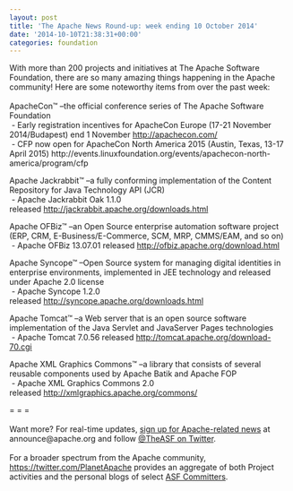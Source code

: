 ```yaml
---
layout: post
title: 'The Apache News Round-up: week ending 10 October 2014'
date: '2014-10-10T21:38:31+00:00'
categories: foundation
---
```

<div>With more than 200 projects and initiatives at The Apache Software Foundation, there are so many amazing things happening in the Apache community! Here are some noteworthy items from over the past week:</div> 
  <div><br /></div> 
  <div>ApacheCon™ –the official conference series of The Apache Software Foundation</div> 
  <div>&nbsp;- Early registration incentives for ApacheCon Europe (17-21 November 2014/Budapest) end 1 November&nbsp;<a href="http://apachecon.com/">http://apachecon.com/</a><br />&nbsp;- CFP now open for ApacheCon North America 2015 (Austin, Texas, 13-17 April 2015) http://events.linuxfoundation.org/events/apachecon-north-america/program/cfp</div> 
  <p>Apache Jackrabbit™ –a fully conforming implementation of the Content Repository for Java Technology API (JCR)<br />&nbsp;- Apache Jackrabbit Oak 1.1.0 released<span class="Apple-tab-span" style="white-space: pre;"> </span><a href="http://jackrabbit.apache.org/downloads.html">http://jackrabbit.apache.org/downloads.html</a></p> 
  <p>Apache OFBiz™ –an Open Source enterprise automation software project (ERP, CRM, E-Business/E-Commerce, SCM, MRP, CMMS/EAM, and so on)<br />&nbsp;- Apache OFBiz 13.07.01 released&nbsp;<a href="http://ofbiz.apache.org/download.html">http://ofbiz.apache.org/download.html</a></p> 
  <p>Apache Syncope™ –Open Source system for managing digital identities in enterprise environments, implemented in JEE technology and released under Apache 2.0 license<br />&nbsp;- Apache Syncope 1.2.0 released<span class="Apple-tab-span" style="white-space: pre;"> </span><span style="white-space: pre-wrap;"><a href="http://syncope.apache.org/downloads.html">http://syncope.apache.org/downloads.html</a></span></p> 
  <p>Apache Tomcat™ –a Web server that is an open source software implementation of the Java Servlet and JavaServer Pages technologies<br />&nbsp;- Apache Tomcat 7.0.56 released<span class="Apple-tab-span" style="white-space: pre;"> </span><a href="http://tomcat.apache.org/download-70.cgi">http://tomcat.apache.org/download-70.cgi</a></p> 
  <p>Apache XML Graphics Commons™ –a library that consists of several reusable components used by Apache Batik and Apache FOP<br />&nbsp;- Apache XML Graphics Commons 2.0 released<span class="Apple-tab-span" style="white-space: pre;"> </span><a href="http://xmlgraphics.apache.org/commons/">http://xmlgraphics.apache.org/commons/</a></p> 
  <div>= = =</div> 
  <div><br /></div> 
  <div>Want more? For real-time updates, <a href="http://www.apache.org/foundation/mailinglists.html#foundation-announce">sign up for Apache-related news</a> at announce@apache.org and follow <a href="https://twitter.com/TheASF">@TheASF on Twitter</a>.&nbsp;</div> 
  <div><br /></div> 
  <div>For a broader spectrum from the Apache community, <a href="https://twitter.com/PlanetApache">https://twitter.com/PlanetApache</a> provides an aggregate of both Project activities and the personal blogs of select <a href="http://people.apache.org/">ASF Committers</a>.</div>
